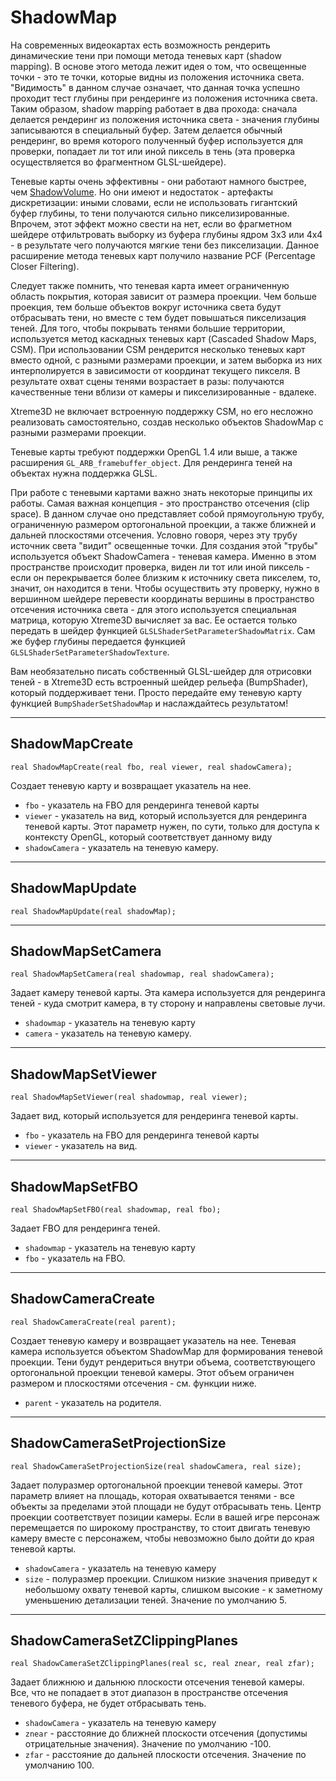 # ShadowMap

На современных видеокартах есть возможность рендерить динамические тени при помощи метода теневых карт (shadow mapping). В основе этого метода лежит идея о том, что освещенные точки - это те точки, которые видны из положения источника света. "Видимость" в данном случае означает, что данная точка успешно проходит тест глубины при рендеринге из положения источника света. Таким образом, shadow mapping работает в два прохода: сначала делается рендеринг из положения источника света - значения глубины записываются в специальный буфер. Затем делается обычный рендеринг, во время которого полученный буфер используется для проверки, попадает ли тот или иной пиксель в тень (эта проверка осуществляется во фрагментном GLSL-шейдере).

Теневые карты очень эффективны - они работают намного быстрее, чем [ShadowVolume](shadowvolume.html). Но они имеют и недостаток - артефакты дискретизации: иными словами, если не использовать гигантский буфер глубины, то тени получаются сильно пикселизированные. Впрочем, этот эффект можно свести на нет, если во фрагметном шейдере отфильтровать выборку из буфера глубины ядром 3х3 или 4х4 - в результате чего получаются мягкие тени без пикселизации. Данное расширение метода теневых карт получило название PCF (Percentage Closer Filtering).

Следует также помнить, что теневая карта имеет ограниченную область покрытия, которая зависит от размера проекции. Чем больше проекция, тем больше объектов вокруг источника света будут отбрасывать тени, но вместе с тем будет повышаться пикселизация теней. Для того, чтобы покрывать тенями большие территории, используется метод каскадных теневых карт (Cascaded Shadow Maps, CSM). При использовании CSM рендерится несколько теневых карт вместо одной, с разными размерами проекции, и затем выборка из них интерполируется в зависимости от координат текущего пикселя. В результате охват сцены тенями возрастает в разы: получаются качественные тени вблизи от камеры и пикселизированные - вдалеке.

Xtreme3D не включает встроенную поддержку CSM, но его несложно реализовать самостоятельно, создав несколько объектов ShadowMap с разными размерами проекции.

Теневые карты требуют поддержки OpenGL 1.4 или выше, а также расширения `GL_ARB_framebuffer_object`. Для рендеринга теней на объектах нужна поддержка GLSL.

При работе с теневыми картами важно знать некоторые принципы их работы. Самая важная концепция - это пространство отсечения (clip space). В данном случае оно представляет собой прямоугольную трубу, ограниченную размером ортогональной проекции, а также ближней и дальней плоскостями отсечения. Условно говоря, через эту трубу источник света "видит" освещенные точки. Для создания этой "трубы" используется объект ShadowCamera - теневая камера. Именно в этом пространстве происходит проверка, виден ли тот или иной пиксель - если он перекрывается более близким к источнику света пикселем, то, значит, он находится в тени. Чтобы осуществить эту проверку, нужно в вершинном шейдере перевести координаты вершины в пространство отсечения источника света - для этого используется специальная матрица, которую Xtreme3D вычисляет за вас. Ее остается только передать в шейдер функцией `GLSLShaderSetParameterShadowMatrix`. Сам же буфер глубины передается функцией `GLSLShaderSetParameterShadowTexture`.

Вам необязательно писать собственный GLSL-шейдер для отрисовки теней - в Xtreme3D есть встроенный шейдер рельефа (BumpShader), который поддерживает тени. Просто передайте ему теневую карту функцией `BumpShaderSetShadowMap` и наслаждайтесь результатом!

---

## ShadowMapCreate

`real ShadowMapCreate(real fbo, real viewer, real shadowCamera);`

Создает теневую карту и возвращает указатель на нее.

- `fbo` - указатель на FBO для рендеринга теневой карты
- `viewer` - указатель на вид, который используется для рендеринга теневой карты. Этот параметр нужен, по сути, только для доступа к контексту OpenGL, который соответствует данному виду
- `shadowCamera` - указатель на теневую камеру.

---

## ShadowMapUpdate

`real ShadowMapUpdate(real shadowMap);`

---

## ShadowMapSetCamera

`real ShadowMapSetCamera(real shadowmap, real shadowCamera);`

Задает камеру теневой карты. Эта камера используется для рендеринга теней - куда смотрит камера, в ту сторону и направлены световые лучи.

- `shadowmap` - указатель на теневую карту
- `camera` - указатель на теневую камеру.

---

## ShadowMapSetViewer

`real ShadowMapSetViewer(real shadowmap, real viewer);`

Задает вид, который используется для рендеринга теневой карты.

- `fbo` - указатель на FBO для рендеринга теневой карты
- `viewer` - указатель на вид.

---

## ShadowMapSetFBO

`real ShadowMapSetFBO(real shadowmap, real fbo);`

Задает FBO для рендеринга теней.

- `shadowmap` - указатель на теневую карту
- `fbo` - указатель на FBO.

---

## ShadowCameraCreate

`real ShadowCameraCreate(real parent);`

Создает теневую камеру и возвращает указатель на нее. Теневая камера используется объектом ShadowMap для формирования теневой проекции. Тени будут рендериться внутри объема, соответствующего ортогональной проекции теневой камеры. Этот объем ограничен размером и плоскостями отсечения - см. функции ниже.

- `parent` - указатель на родителя.

---

## ShadowCameraSetProjectionSize

`real ShadowCameraSetProjectionSize(real shadowCamera, real size);`

Задает полуразмер ортогональной проекции теневой камеры. Этот параметр влияет на площадь, которая охватывается тенями - все объекты за пределами этой площади не будут отбрасывать тень. Центр проекции соответствует позиции камеры. Если в вашей игре персонаж перемещается по широкому пространству, то стоит двигать теневую камеру вместе с персонажем, чтобы невозможно было дойти до края теневой карты.

- `shadowCamera` - указатель на теневую камеру
- `size` - полуразмер проекции. Слишком низкие значения приведут к небольшому охвату теневой карты, слишком высокие - к заметному уменьшению детализации теней. Значение по умолчанию 5.

---

## ShadowCameraSetZClippingPlanes

`real ShadowCameraSetZClippingPlanes(real sc, real znear, real zfar);`

Задает ближнюю и дальнюю плоскости отсечения теневой камеры. Все, что не попадает в этот диапазон в пространстве отсечения теневого буфера, не будет отбрасывать тень.

- `shadowCamera` - указатель на теневую камеру
- `znear` - расстояние до ближней плоскости отсечения (допустимы отрицательные значения). Значение по умолчанию -100.
- `zfar` - расстояние до дальней плоскости отсечения. Значение по умолчанию 100.
